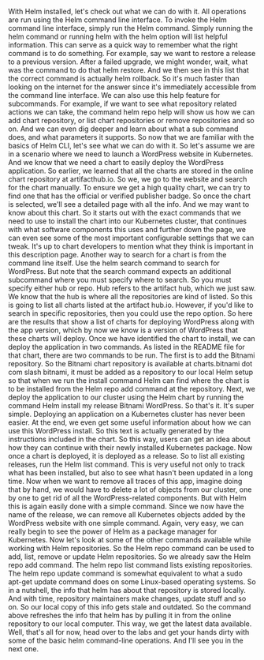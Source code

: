 With Helm installed, let's check out what we can do with it. All operations are run using the Helm command line interface. To invoke the Helm command line interface, simply run the Helm command. Simply running the helm command or running helm with the helm option will list helpful information. This can serve as a quick way to remember what the right command is to do something. For example, say we want to restore a release to a previous version. After a failed upgrade, we might wonder, wait, what was the command to do that helm restore. And we then see in this list that the correct command is actually helm rollback. So it's much faster than looking on the internet for the answer since it's immediately accessible from the command line interface. We can also use this help feature for subcommands. For example, if we want to see what repository related actions we can take, the command helm repo help will show us how we can add chart repository, or list chart repositories or remove repositories and so on. And we can even dig deeper and learn about what a sub command does, and what parameters it supports. So now that we are familiar with the basics of Helm CLI, let's see what we can do with it. So let's assume we are in a scenario where we need to launch a WordPress website in Kubernetes. And we know that we need a chart to easily deploy the WordPress application. So earlier, we learned that all the charts are stored in the online chart repository at artifacthub.io. So we, we go to the website and search for the chart manually. To ensure we get a high quality chart, we can try to find one that has the official or verified publisher badge. So once the chart is selected, we'll see a detailed page with all the info. And we may want to know about this chart. So it starts out with the exact commands that we need to use to install the chart into our Kubernetes cluster, that continues with what software components this uses and further down the page, we can even see some of the most important configurable settings that we can tweak. It's up to chart developers to mention what they think is important in this description page. Another way to search for a chart is from the command line itself. Use the helm search command to search for WordPress. But note that the search command expects an additional subcommand where you must specify where to search. So you must specify either hub or repo. Hub refers to the artifact hub, which we just saw. We know that the hub is where all the repositories are kind of listed. So this is going to list all charts listed at the artifact hub.io. However, if you'd like to search in specific repositories, then you could use the repo option. So here are the results that show a list of charts for deploying WordPress along with the app version, which by now we know is a version of WordPress that these charts will deploy. Once we have identified the chart to install, we can deploy the application in two commands. As listed in the README file for that chart, there are two commands to be run. The first is to add the Bitnami repository. So the Bitnami chart repository is available at charts.bitnami dot com slash bitnami, it must be added as a repository to our local Helm setup so that when we run the install command Helm can find where the chart is to be installed from the Helm repo add command at the repository. Next, we deploy the application to our cluster using the Helm chart by running the command Helm install my release Bitnami WordPress. So that's it. It's super simple. Deploying an application on a Kubernetes cluster has never been easier. At the end, we even get some useful information about how we can use this WordPress install. So this text is actually generated by the instructions included in the chart. So this way, users can get an idea about how they can continue with their newly installed Kubernetes package. Now once a chart is deployed, it is deployed as a release. So to list all existing releases, run the Helm list command. This is very useful not only to track what has been installed, but also to see what hasn't been updated in a long time. Now when we want to remove all traces of this app, imagine doing that by hand, we would have to delete a lot of objects from our cluster, one by one to get rid of all the WordPress-related components. But with Helm this is again easily done with a simple command. Since we now have the name of the release, we can remove all Kubernetes objects added by the WordPress website with one simple command. Again, very easy, we can really begin to see the power of Helm as a package manager for Kubernetes. Now let's look at some of the other commands available while working with Helm repositories. So the Helm repo command can be used to add, list, remove or update Helm repositories. So we already saw the Helm repo add command. The helm repo list command lists existing repositories. The helm repo update command is somewhat equivalent to what a sudo apt-get update command does on some Linux-based operating systems. So in a nutshell, the info that helm has about that repository is stored locally. And with time, repository maintainers make changes, update stuff and so on. So our local copy of this info gets stale and outdated. So the command above refreshes the info that helm has by pulling it in from the online repository to our local computer. This way, we get the latest data available. Well, that's all for now, head over to the labs and get your hands dirty with some of the basic helm command-line operations. And I'll see you in the next one.